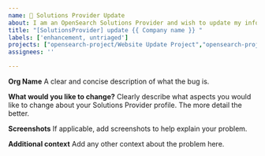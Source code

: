 ```yaml
---
name: 🤝 Solutions Provider Update
about: I am an OpenSearch Solutions Provider and wish to update my information
title: "[SolutionsProvider] update {{ Company name }} "
labels: ['enhancement, untriaged']
projects: ["opensearch-project/Website Update Project","opensearch-project/Partner Updates and Additions"]
assignees: ''

---
```


**Org Name**
A clear and concise description of what the bug is.



**What would you like to change?**
Clearly describe what aspects you would like to change about your Solutions Provider profile. 
The more detail the better. 



**Screenshots**
If applicable, add screenshots to help explain your problem.



**Additional context**
Add any other context about the problem here.





